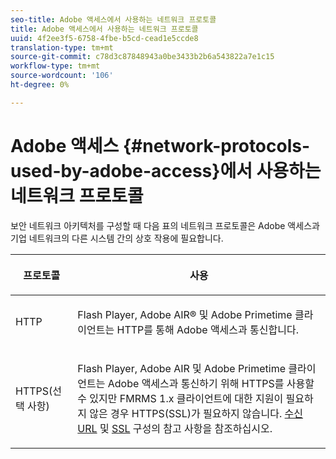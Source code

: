 ```yaml
---
seo-title: Adobe 액세스에서 사용하는 네트워크 프로토콜
title: Adobe 액세스에서 사용하는 네트워크 프로토콜
uuid: 4f2ee3f5-6758-4fbe-b5cd-cead1e5ccde8
translation-type: tm+mt
source-git-commit: c78d3c87848943a0be3433b2b6a543822a7e1c15
workflow-type: tm+mt
source-wordcount: '106'
ht-degree: 0%

---
```



# Adobe 액세스 {#network-protocols-used-by-adobe-access}에서 사용하는 네트워크 프로토콜

보안 네트워크 아키텍처를 구성할 때 다음 표의 네트워크 프로토콜은 Adobe 액세스과 기업 네트워크의 다른 시스템 간의 상호 작용에 필요합니다.

<table frame="all" colsep="1" rowsep="1" class="+ topic/table adobe-d/table " id="table-itc-33z-n4"> 
 <thead class="- topic/thead "> 
  <tr rowsep="1" class="- topic/row "> 
   <th colname="1" class="- topic/entry entry"> <p class="- topic/p ">프로토콜 </p> </th> 
   <th colname="2" class="- topic/entry entry"> <p class="- topic/p ">사용 </p> </th> 
  </tr> 
 </thead>
 <tbody class="- topic/tbody "> 
  <tr rowsep="1" class="- topic/row "> 
   <td colname="1" class="- topic/entry "> <p class="- topic/p ">HTTP </p> </td> 
   <td colname="2" class="- topic/entry "> <p class="- topic/p ">Flash Player, Adobe AIR® 및 Adobe Primetime 클라이언트는 HTTP를 통해 Adobe 액세스과 통신합니다. </p> </td> 
  </tr> 
  <tr rowsep="0" class="- topic/row "> 
   <td colname="1" class="- topic/entry "> <p class="- topic/p ">HTTPS(선택 사항) </p> </td> 
   <td colname="2" class="- topic/entry "> <p class="- topic/p ">Flash Player, Adobe AIR 및 Adobe Primetime 클라이언트는 Adobe 액세스과 통신하기 위해 HTTPS를 사용할 수 있지만 FMRMS 1.x 클라이언트에 대한 지원이 필요하지 않은 경우 HTTPS(SSL)가 필요하지 않습니다. <a href="network-topology-firewall-rules.md" format="dita" scope="local"> 수신 URL</a> 및 <a href="network-topology-nw-protocols.md"> SSL</a> 구성의 참고 사항을 참조하십시오. </p> </td> 
  </tr> 
 </tbody> 
</table>
